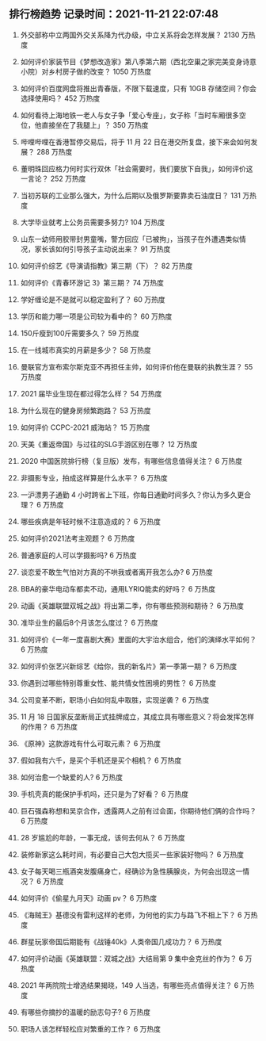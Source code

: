 
## 排行榜趋势 记录时间：2021-11-21 22:07:48
  
  1. 外交部称中立两国外交关系降为代办级，中立关系将会怎样发展？ 2130 万热度
    
  2. 如何评价家装节目《梦想改造家》第八季第六期（西北空巢之家完美变身诗意小院）对乡村房子做的改变？ 1050 万热度
    
  3. 如何评价百度网盘将推出青春版，不限下载速度，只有 10GB 存储空间？你会选择使用吗？ 452 万热度
    
  4. 如何看待上海地铁一老人与女子争「爱心专座」，女子称「当时车厢很多空位，他直接坐在了我腿上」？ 350 万热度
    
  5. 哔哩哔哩在香港暂停交易后，将于 11 月 22 日在港交所复盘，接下来会如何发展？ 288 万热度
    
  6. 董明珠回应格力何时实行双休「社会需要时，我们要放下自我」，如何评价这一言论？ 252 万热度
    
  7. 当初苏联的工业那么强大，为什么后期以及俄罗斯要靠卖石油度日？ 131 万热度
    
  8. 大学毕业就考上公务员需要多努力? 104 万热度
    
  9. 山东一幼师用胶带封男童嘴，警方回应「已被拘」，当孩子在外遭遇类似情况，家长该如何引导孩子主动说出来？ 91 万热度
    
  10. 如何评价综艺《导演请指教》第三期（下）？ 82 万热度
    
  11. 如何评价《青春环游记 3》第三期？ 74 万热度
    
  12. 学好缠论是不是就可以稳定盈利了？ 60 万热度
    
  13. 学历和能力哪一项是公司较为看中的？ 60 万热度
    
  14. 150斤瘦到100斤需要多久？ 59 万热度
    
  15. 在一线城市真实的月薪是多少？ 58 万热度
    
  16. 曼联官方宣布索尔斯克亚不再担任主帅，如何评价他在曼联的执教生涯？ 55 万热度
    
  17. 2021 届毕业生现在都过得怎么样？ 54 万热度
    
  18. 为什么现在的健身房频繁跑路？ 53 万热度
    
  19. 如何评价 CCPC-2021 威海站？ 15 万热度
    
  20. 天美《重返帝国》与过往的SLG手游区别在哪？ 12 万热度
    
  21. 2020 中国医院排行榜（复旦版）发布，有哪些信息值得关注？ 6 万热度
    
  22. 非摄影专业，拍成这样算是什么水平？ 6 万热度
    
  23. 一沪漂男子通勤 4 小时跨省上下班，你每日通勤时间多久？你认为多久更合理？ 6 万热度
    
  24. 哪些疾病是年轻时候不注意造成的？ 6 万热度
    
  25. 如何评价2021法考主观题？ 6 万热度
    
  26. 普通家庭的人可以学摄影吗? 6 万热度
    
  27. 谈恋爱不敢生气怕对方真的不哄我或者离开我怎么办? 6 万热度
    
  28. BBA的豪华电动车都卖不动，通用LYRIQ能卖的好吗？ 6 万热度
    
  29. 动画《英雄联盟双城之战》将出第二季，你有哪些预测和期待？ 6 万热度
    
  30. 准毕业生的最后8个月该怎么度过？ 6 万热度
    
  31. 如何评价《一年一度喜剧大赛》里面的大宇治水组合，他们的演绎水平如何？ 6 万热度
    
  32. 如何评价张艺兴新综艺《给你，我的新名片》第一季第一期？ 6 万热度
    
  33. 你遇到过哪些特别尊重女性、能共情女性困境的男性？ 6 万热度
    
  34. 公司变革不断，职场小白如何乱中取胜，实现逆袭？ 6 万热度
    
  35. 11 月 18 日国家反垄断局正式挂牌成立，其成立具有哪些意义？将会发挥怎样的作用？ 6 万热度
    
  36. 《原神》这款游戏有什么可取元素？ 6 万热度
    
  37. 假如我有六千，是买个手机还是买个相机？ 6 万热度
    
  38. 如何治愈一个缺爱的人? 6 万热度
    
  39. 手机壳真的能保护手机吗，还只是为了好看？ 6 万热度
    
  40. 巨石强森称想和吴京合作，透露两人之前有过会面，你期待他们俩的合作吗？ 6 万热度
    
  41. 28 岁尴尬的年龄，一事无成，该何去何从？ 6 万热度
    
  42. 装修新家这么耗时间，有必要自己大包大揽买一些家装好物吗？ 6 万热度
    
  43. 女子每天喝三瓶酒突发腹痛身亡，经确诊为急性胰腺炎，为何会出现这一情况？ 6 万热度
    
  44. 如何评价《偷星九月天》动画 pv？ 6 万热度
    
  45. 《海贼王》基德没有雷利这样的老师，为何他的实力与路飞不相上下？ 6 万热度
    
  46. 群星玩家帝国后期能有《战锤40k》人类帝国几成功力？ 6 万热度
    
  47. 如何评价动画《英雄联盟：双城之战》大结局第 9 集中金克丝的作为？ 6 万热度
    
  48. 2021 年两院院士增选结果揭晓，149 人当选，有哪些亮点值得关注？ 6 万热度
    
  49. 有哪些你摘抄的温暖的励志句子? 6 万热度
    
  50. 职场人该怎样轻松应对繁重的工作？ 6 万热度
    